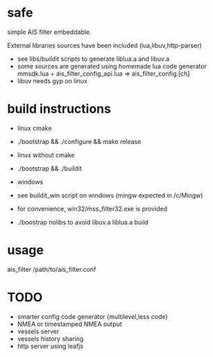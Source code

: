 safe
====

simple AIS filter embeddable.

External libraries sources have been included (lua,libuv,http-parser)
- see libs/buildit scripts to generate liblua.a and libuv.a 
- some sources are generated using homemade lua code generator mmsdk.lua + ais_filter_config_api.lua => ais_filter_config.[ch]
- libuv needs gyp on linux

build instructions
==================

- linux cmake
-   ./bootstrap && ./configure && make release

- linux without cmake
-   ./bootstrap && ./buildit

- windows 
- see buildit_win script on windows (mingw expected in /c/Mingw)
- for convenience, win32/mss_filter32.exe is provided

- ./boostrap nolibs to avoid libuv.a liblua.a build

usage
=====

ais_filter /path/to/ais_filter.conf


TODO
======

- smarter config code generator (multilevel,less code)
- NMEA or timestamped NMEA output
- vessels server
- vessels history sharing
- http server using leafjs

